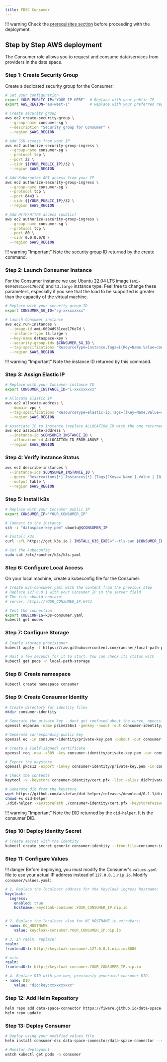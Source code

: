 ```yaml
---
title: FDSC Consumer
---
```


!!! warning
	Check the [prerequisites section](../index.md#common-setup-steps) before proceeding with the deployment.

## Step by Step AWS deployment

The Consumer role allows you to request and consume data/services from providers in the data space.

### Step 1: Create Security Group

Create a dedicated security group for the Consumer:

```bash
# Set your configuration
export YOUR_PUBLIC_IP="YOUR_IP_HERE"  # Replace with your public IP
export AWS_REGION="eu-west-1"         # Replace with your preferred region

# Create security group
aws ec2 create-security-group \
  --group-name consumer-sg \
  --description "Security group for Consumer" \
  --region $AWS_REGION

# Add SSH access from your IP
aws ec2 authorize-security-group-ingress \
  --group-name consumer-sg \
  --protocol tcp \
  --port 22 \
  --cidr ${YOUR_PUBLIC_IP}/32 \
  --region $AWS_REGION

# Add Kubernetes API access from your IP
aws ec2 authorize-security-group-ingress \
  --group-name consumer-sg \
  --protocol tcp \
  --port 6443 \
  --cidr ${YOUR_PUBLIC_IP}/32 \
  --region $AWS_REGION

# Add HTTP/HTTPS access (public)
aws ec2 authorize-security-group-ingress \
  --group-name consumer-sg \
  --protocol tcp \
  --port 80 \
  --cidr 0.0.0.0/0 \
  --region $AWS_REGION
```

!!! warning "Important"
    Note the security group ID returned by the create command.

### Step 2: Launch Consumer Instance

For the Consumer instance we use Ubuntu 22.04 LTS image (`ami-0694d931cee176e7d`) and `t3.large` instance type. Feel free to change these parameters, especially if you see that the load to be supported is greater than the capacity of the virtual machine.

```bash
# Replace with your security group ID
export CONSUMER_SG_ID="sg-xxxxxxxxx"

# Launch Consumer instance
aws ec2 run-instances \
  --image-id ami-0694d931cee176e7d \
  --instance-type t3.large \
  --key-name dataspace-key \
  --security-group-ids $CONSUMER_SG_ID \
  --tag-specifications 'ResourceType=instance,Tags=[{Key=Name,Value=consumer}]' \
  --region $AWS_REGION
```

!!! warning "Important"
    Note the instance ID returned by this command.

### Step 3: Assign Elastic IP

```bash
# Replace with your Consumer instance ID
export CONSUMER_INSTANCE_ID="i-xxxxxxxxx"

# Allocate Elastic IP
aws ec2 allocate-address \
  --domain vpc \
  --tag-specifications 'ResourceType=elastic-ip,Tags=[{Key=Name,Value=consumer-ip}]' \
  --region $AWS_REGION

# Associate IP to instance (replace ALLOCATION_ID with the one returned above)
aws ec2 associate-address \
  --instance-id $CONSUMER_INSTANCE_ID \
  --allocation-id ALLOCATION_ID_FROM_ABOVE \
  --region $AWS_REGION
```

### Step 4: Verify Instance Status

```bash
aws ec2 describe-instances \
  --instance-ids $CONSUMER_INSTANCE_ID \
  --query 'Reservations[*].Instances[*].[Tags[?Key==`Name`].Value | [0], PublicIpAddress, State.Name]' \
  --output table \
  --region $AWS_REGION
```

### Step 5: Install k3s

```bash
# Replace with your Consumer public IP
export CONSUMER_IP="YOUR_CONSUMER_IP"

# Connect to the instance
ssh -i "dataspace-key.pem" ubuntu@$CONSUMER_IP

# Install k3s
curl -sfL https://get.k3s.io | INSTALL_K3S_EXEC="--tls-san $CONSUMER_IP" sh -

# Get the kubeconfig
sudo cat /etc/rancher/k3s/k3s.yaml
```

### Step 6: Configure Local Access

On your local machine, create a kubeconfig file for the Consumer:

```bash
# Create k3s-consumer.yaml with the content from the previous step
# Replace 127.0.0.1 with your Consumer IP in the server field
# The file should contain:
# server: https://YOUR_CONSUMER_IP:6443

# Test the connection
export KUBECONFIG=k3s-consumer.yaml
kubectl get nodes
```

### Step 7: Configure Storage 

```bash
# Enable storage provisioner
kubectl apply -f https://raw.githubusercontent.com/rancher/local-path-provisioner/v0.0.30/deploy/local-path-storage.yaml

# Wait a few seconds for it to start. You can check its status with
kubectl get pods -n local-path-storage
```

### Step 8: Create namespace
```bash
kubectl create namespace consumer
```

### Step 9: Create Consumer Identity

```bash
# Create directory for identity files
mkdir consumer-identity

# Generate the private key - dont get confused about the curve, openssl uses the name `prime256v1` for `secp256r1`(as defined by P-256)
openssl ecparam -name prime256v1 -genkey -noout -out consumer-identity/private-key.pem

# Generate corresponding public key
openssl ec -in consumer-identity/private-key.pem -pubout -out consumer-identity/public-key.pem

# Create a (self-signed) certificate
openssl req -new -x509 -key consumer-identity/private-key.pem -out consumer-identity/cert.pem -days 360

# Export the keystore
openssl pkcs12 -export -inkey consumer-identity/private-key.pem -in consumer-identity/cert.pem -out consumer-identity/cert.pfx -name didPrivateKey

# Check the contents
keytool -v -keystore consumer-identity/cert.pfx -list -alias didPrivateKey

# Generate did from the keystore
wget https://github.com/wistefan/did-helper/releases/download/0.1.1/did-helper
chmod +x did-helper
./did-helper -keystorePath ./consumer-identity/cert.pfx -keystorePassword=test
```
!!! warning "Important"
    Note the DID returned by the `did-helper`. It is the consumer DID.

### Step 10: Deploy Identity Secret

```bash
# Create secret with the identity
kubectl create secret generic consumer-identity --from-file=consumer-identity/cert.pfx -n consumer
```

### Step 11: Configure Values

!!! danger
    Before deploying, you must modify the Consumer's `values.yaml` file to use your actual IP address instead of `127.0.0.1.nip.io`. Modify `consumer/values.yaml`:

```yaml
# 1. Replace the localhost address for the Keycloak ingress hostname:
keycloak:
  ingress:
    enabled: true
    hostname: keycloak-consumer.YOUR_CONSUMER_IP.nip.io


# 2. Replace the localhost also for KC_HOSTNAME in extraVars:
- name: KC_HOSTNAME
    value: keycloak-consumer.YOUR_CONSUMER_IP.nip.io

# 3. In realm, replace:
realm:
frontendUrl: http://keycloak-consumer.127.0.0.1.nip.io:8080

# with
realm:
frontendUrl: http://keycloak-consumer.YOUR_CONSUMER_IP.nip.io

# 4. Replace DID with you own, previously generated consumer DID.
- name: DID
    value: "did:key:xxxxxxxxxx"
```

### Step 12: Add Helm Repository

```bash
helm repo add data-space-connector https://fiware.github.io/data-space-connector/
helm repo update
```

### Step 13: Deploy Consumer

```bash
# Deploy using your modified values file
helm install consumer-dsc data-space-connector/data-space-connector --version 7.17.0 -f consumer/values.yaml --namespace=consumer

# Monitor deployment
watch kubectl get pods -n consumer
```
